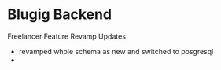 # Blugig Backend

Freelancer Feature Revamp Updates

- revamped whole schema as new and switched to posgresql
-
